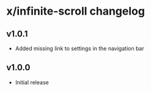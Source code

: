 # x/infinite-scroll changelog

## v1.0.1
* Added missing link to settings in the navigation bar

## v1.0.0
* Initial release

